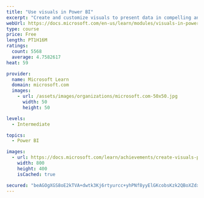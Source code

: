 ```yaml
---
title: "Use visuals in Power BI"
excerpt: "Create and customize visuals to present data in compelling and insightful ways."
webUrl: https://docs.microsoft.com/en-us/learn/modules/visuals-in-power-bi/
type: course
price: Free
length: PT1H16M
ratings:
  count: 5568
  average: 4.7582617
heat: 59

provider:
  name: Microsoft Learn
  domain: microsoft.com
  images:
    - url: /assets/images/organizations/microsoft.com-50x50.jpg
      width: 50
      height: 50

levels:
  - Intermediate

topics:
  - Power BI

images:
  - url: https://docs.microsoft.com/learn/achievements/create-visuals-power-bi-desktop-social.png
    width: 800
    height: 400
    isCached: true

secured: "beAGOgXGS8oE2kTVA+dwtk3Kj6rtyurcc+yhPNf8yyElGKcobsKzk2QBoXZdxAmOVQBUXpQkpthXtr6DtXcNXjLlYFJdhxWZMzuMWQf8/QEw4HkLFiU3IDLrewL+DUN8j3CHN6snZ6pofO+7nYlyOvq6wMxeGsl1m97PNNXwQ5WvF0x8jmvtGU0jKLqB2nKOylCxWIG1nOcGuxUoKQJdUf47Zla7pC7Y2p+5a1Bov1oLUbxcm4q0Jcgl+m1zcvcr0sfj2sx9BouS4XskiXQPt2Cu7AL9DTjxxmpYXo63fOsVaaVgMvkOH7d7K89h8DVk1hOFyY6ENPciroQv4JtzIOqPecMj7Ie1Kp9HsvC1qT3f+gBNq2IVUsQaKQ50RbBNity5c4w8NcxUe/+XcmMzKzFRuxRGlnOlyZC63PivwSE=;JoTVfuuHlTsz8m0oZl8plg=="
---
```


